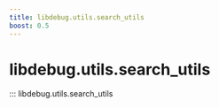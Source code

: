 ```yaml
---
title: libdebug.utils.search_utils
boost: 0.5
---
```

# libdebug.utils.search_utils
::: libdebug.utils.search_utils
